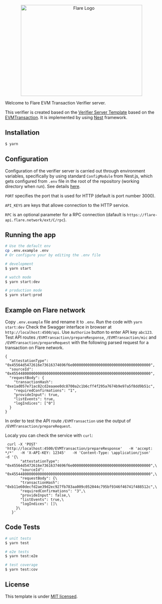 <p align="center">
  <a href="https://flare.network/" target="blank"><img src="https://flare.network/wp-content/uploads/Artboard-1-1.svg" width="400" height="300" alt="Flare Logo" /></a>
</p>

Welcome to Flare EVM Transaction Verifier server.

This verifier is created based on the [Verifier Server Template](https://gitlab.com/flarenetwork/verifier-server-template) based on the [EVMTransaction](https://gitlab.com/flarenetwork/state-connector-protocol/-/blob/main/specs/attestations/active-types/EVMTransaction.md). It is implemented by using [Nest](https://github.com/nestjs/nest) framework.


## Installation

```bash
$ yarn
```


## Configuration

Configuration of the verifier server is carried out through environment variables, specifically by using standard `ConfigModule` from Nest.js, which gets configured from `.env` file in the root of the repository (working directory when run). See details [here](./src/config/configuration.ts).

`PORT` specifies the port that is used for HTTP (default is port number 3000).

`API_KEYS` are keys that allowe connection to the HTTP service.

`RPC` is an optional parameter for a RPC connection (dafault is `https://flare-api.flare.network/ext/C/rpc`).

## Running the app

```bash
# Use the default env 
cp .env.example .env
# Or configure your by editing the .env file

# development
$ yarn start

# watch mode
$ yarn start:dev

# production mode
$ yarn start:prod
```

## Example on Flare network

Copy `.env.example` file and rename it to `.env`.
Run the code with `yarn start:dev`
Check the Swagger interface in browser at `http://localhost:4500/api`.
Use `Authorize` button to enter API key `abc123`. 
Test API routes `/EVMTransaction/prepareResponse`, `/EVMTransaction/mic` and `/EVMTransaction/prepareRequest` with the following parsed request for a transaction on Flare network.

```
{
  "attestationType": "0x45564d5472616e73616374696f6e000000000000000000000000000000000000",
  "sourceId": "0x4554480000000000000000000000000000000000000000000000000000000000",
  "requestBody": {
    "transactionHash": "0xe1ad057e71ac82cd2eaaee0dc8700a2c1b6cff4f295a7674b9e97a5f8dd9b51c",
    "requiredConfirmations": "1",
    "provideInput": true,
    "listEvents": true,
    "logIndices": ["0"]
  }
}
```

In order to test the API route `/EVMTransaction` use the output of `/EVMTransaction/prepareRequest`.

Localy you can check the service with `curl`:
```
 curl -X 'POST'   'http://localhost:4500/EVMTransaction/prepareResponse'   -H 'accept: */*'   -H 'X-API-KEY: 12345'   -H 'Content-Type: \application/json'   -d '{\
       "attestationType": "0x45564d5472616e73616374696f6e000000000000000000000000000000000000",\
       "sourceId": "0x4554480000000000000000000000000000000000000000000000000000000000",\
       "requestBody": {\
       "transactionHash": "0xb11e60decfd2ae39d2ec927fb783aa009c052044c795bf9346f46741f488512c",\
       "requiredConfirmations": "3",\
       "provideInput": false,\
       "listEvents": true,\
       "logIndices": []\
     }\
   }'
```

## Code Tests

```bash
# unit tests
$ yarn test

# e2e tests
$ yarn test:e2e

# test coverage
$ yarn test:cov
```

## License

This template is under [MIT licensed](LICENSE).